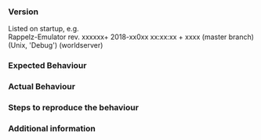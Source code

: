 ### Version
Listed on startup, e.g.  
Rappelz-Emulator rev. xxxxxx+ 2018-xx0xx xx:xx:xx + xxxx (master branch) (Unix, 'Debug') (worldserver)

### Expected Behaviour 


### Actual Behaviour

### Steps to reproduce the behaviour

### Additional information
